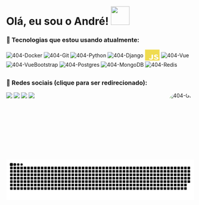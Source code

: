 # Olá, eu sou o André! <img src="https://media.giphy.com/media/huJXnKtC5Ly1VWfpIQ/giphy.gif" height="50px" width="50px"> 



### :rocket: Tecnologias que estou usando atualmente:
<div style="display: inline_block">
  
  <img align="center" alt="404-Docker" height="50" width="60" src="https://cdn.jsdelivr.net/gh/devicons/devicon/icons/docker/docker-original.svg" />
  <img align="center" alt="404-Git" height="35" width="45" src="https://cdn.jsdelivr.net/gh/devicons/devicon/icons/git/git-original.svg" />
  <img align="center" alt="404-Python" height="40" width="50" src="https://cdn.jsdelivr.net/gh/devicons/devicon/icons/python/python-original.svg"/>
  <img align="center" alt="404-Django" height="35" width="45" src="https://cdn.jsdelivr.net/gh/devicons/devicon/icons/django/django-plain.svg">
  <img align="center" alt="404-Js" height="30" width="40" src="https://raw.githubusercontent.com/devicons/devicon/master/icons/javascript/javascript-plain.svg">
  <img align="center" alt="404-Vue" height="30" width="40" src="https://cdn.jsdelivr.net/gh/devicons/devicon/icons/vuejs/vuejs-original.svg" />
  <img align="center" alt="404-VueBootstrap" height="30" width="30" src="https://bootstrap-vue.org/_nuxt/icons/icon_144x144.67aef2.png" />
  <img align="center" alt="404-Postgres" height="35" width="35" src="https://cdn.jsdelivr.net/gh/devicons/devicon@latest/icons/postgresql/postgresql-original.svg" />
  <img align="center" alt="404-MongoDB" height="40" width="40" src="https://cdn.jsdelivr.net/gh/devicons/devicon@latest/icons/mongodb/mongodb-original.svg" />
  <img align="center" alt="404-Redis" height="35" width="35" src="https://cdn.jsdelivr.net/gh/devicons/devicon@latest/icons/redis/redis-original.svg" />
  
  
  
</div>
  
  ##
  ### :pushpin: Redes sociais (clique para ser redirecionado):

<div> 
  <a href="https://www.linkedin.com/in/jose-andre-psn" target="_blank"><img src="https://img.shields.io/badge/-LinkedIn-%230077B5?style=for-the-badge&logo=linkedin&logoColor=white" target="_blank"></a> 
  <a href = "mailto:jose.andre.psn@gmail.com" target="_blank"><img src="https://img.shields.io/badge/Gmail-D14836?style=for-the-badge&logo=gmail&logoColor=white" target="_blank"></a>
  <a href="https://wa.me/+5584987614805" target="_blank"><img src="https://img.shields.io/badge/WhatsApp-25D366?style=for-the-badge&logo=whatsapp&logoColor=white" target="_blank"></a>
  <a href="https://t.me/joseandre" target="_blank"><img src="https://img.shields.io/badge/Telegram-2CA5E0?style=for-the-badge&logo=telegram&logoColor=white" target="_blank"></a> 

  <img align="right" alt="404-GIF" height="180" style="border-radius:50px;" src="https://media.giphy.com/media/13HgwGsXF0aiGY/giphy.gif"> 
</div>

<!-- ![Snake animation - Light](https://github.com/joseandrepereira/joseandrepereira/blob/output/github-snake.svg) -->
![Snake animation - Dark](https://github.com/joseandrepereira/joseandrepereira/blob/output/github-snake-dark.svg)
##
<!-- ![Snake animation - Ocean](https://github.com/joseandrepereira/joseandrepereira/blob/output/ocean.gif) -->
